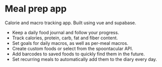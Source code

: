 # Meal prep app

Calorie and macro tracking app. Built using vue and supabase.

- Keep a daily food journal and follow your progress.
- Track calories, protein, carb, fat and fiber content.
- Set goals for daily macros, as well as per-meal macros.
- Create custom foods or select from the spoontacular API.
- Add barcodes to saved foods to quickly find them in the future.
- Set recurring meals to automatically add them to the diary every day.
